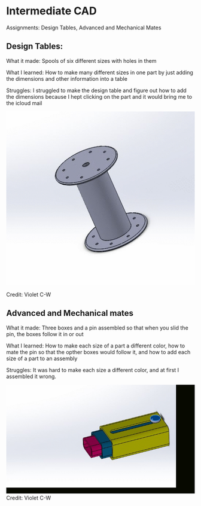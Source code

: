 # Intermediate CAD
Assignments: Design Tables, Advanced and Mechanical Mates

## Design Tables: 
What it made: Spools of six different sizes with holes in them

What I learned: How to make many different sizes in one part by just adding the dimensions and other information into a table

Struggles: I struggled to make the design table and figure out how to add the dimensions because I hept clicking on the part and it would bring me to the icloud mail

![design table gif](https://github.com/vcraghe32/CAD_assignments/raw/master/ImagesCAD/spoolgif.gif)

Credit: Violet C-W

## Advanced and Mechanical mates
What it made: Three boxes and a pin assembled so that when you slid the pin, the boxes follow it in or out

What I learned: How to make each size of a part a different color, how to mate the pin so that the opther boxes would follow it, and how to add each size of a part to an assembly

Struggles: It was hard to make each size a different color, and at first I assembled it wrong.

![Advanced and mechanical mates](https://github.com/vcraghe32/CAD_assignments/raw/master/ImagesCAD/telegif.gif)
Credit: Violet C-W


